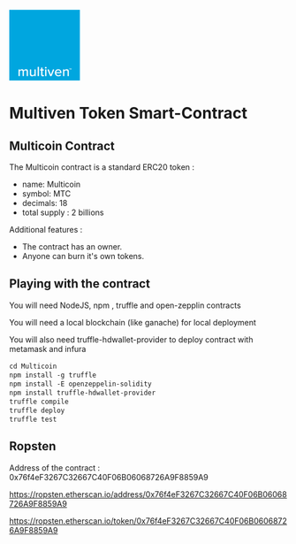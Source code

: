 ![image](assets/logo-multiven.png)

# Multiven Token Smart-Contract

## Multicoin Contract

The Multicoin contract is a standard ERC20 token :
 - name: Multicoin
 - symbol: MTC
 - decimals: 18
 - total supply : 2 billions

Additional features :

 - The contract has an owner.
 - Anyone can burn it's own tokens.
 

## Playing with the contract

You will need NodeJS, npm , truffle and open-zepplin contracts

You will need a local blockchain (like ganache) for local deployment

You will also need truffle-hdwallet-provider to deploy contract with metamask and infura 

```git clone https://github.com/Multiven-Group-BV/Multicoin
cd Multicoin
npm install -g truffle
npm install -E openzeppelin-solidity
npm install truffle-hdwallet-provider
truffle compile
truffle deploy
truffle test
```

## Ropsten 
Address of the contract : 0x76f4eF3267C32667C40F06B06068726A9F8859A9

https://ropsten.etherscan.io/address/0x76f4eF3267C32667C40F06B06068726A9F8859A9

https://ropsten.etherscan.io/token/0x76f4eF3267C32667C40F06B06068726A9F8859A9
